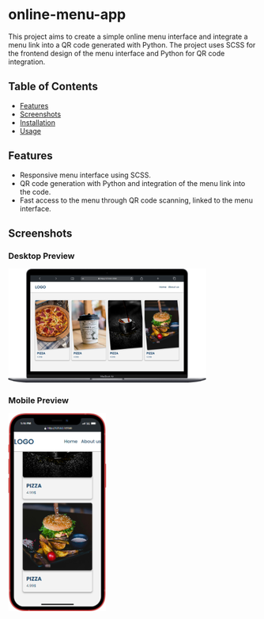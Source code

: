 # online-menu-app

This project aims to create a simple online menu interface and integrate a menu link into a QR code generated with Python. The project uses SCSS for the frontend design of the menu interface and Python for QR code integration.

## Table of Contents

- [Features](#features)
- [Screenshots](#screenshots)
- [Installation](#installation)
- [Usage](#usage)

## Features

- Responsive menu interface using SCSS.
- QR code generation with Python and integration of the menu link into the code.
- Fast access to the menu through QR code scanning, linked to the menu interface.

## Screenshots

### Desktop Preview

<img src='./screenshots/desktop-preview.png' width='400' height='auto'/>


### Mobile Preview

<img src='./screenshots/mobile-preview.png' width='auto' height='400'/>
